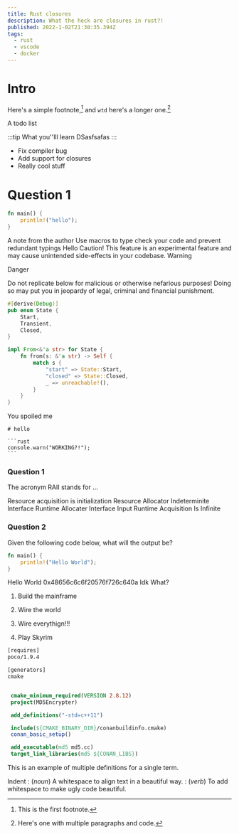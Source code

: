 ```yaml
---
title: Rust closures
description: What the heck are closures in rust?!
published: 2022-1-02T21:30:35.394Z
tags:
  - rust
  - vscode
  - docker
---
```


# Intro

Here's a simple footnote,[^1] and `wtd` here's a longer one.[^2]

A todo list

:::tip What you''lll learn
DSasfsafas
:::

- Fix compiler bug
- Add support for closures
- Really cool stuff

<Admonition>
</Admonition>  
  
# Question 1

```rust:main.rs
fn main() {
    println!("hello");
}
```

<Bookmark href="https://rust-lang.org/learn"/>

<Admonition type="note" title="A quick note ...">
    A note from the author
</Admonition>

<Admonition type="tip" title="Productivity Tip">
    Use macros to type check your code and prevent redundant typings
</Admonition>

<Admonition type="info" title="A quick note ...">
    Hello
</Admonition>

<Admonition type="experimental" title="A quick note ...">
    Caution! This feature is an experimental feature and may cause unintended side-effects in your codebase. 
</Admonition>

<Admonition type="caution" title="A quick note ...">
    Warning 
</Admonition>

<Admonition type="danger" title="Danger!!!">


Danger
</Admonition>

<Admonition type="critical" title="Your final warning!!!">
    Do not replicate below for malicious or otherwise nefarious purposes! Doing so may put you in jeopardy of legal, criminal and financial punishment.
</Admonition>
  

```rust:main.rs
#[derive(Debug)]
pub enum State {
    Start,
    Transient,
    Closed,
}

impl From<&'a str> for State {
    fn from(s: &'a str) -> Self {
        match s {
            "start" => State::Start,
            "closed" => State::Closed,
            _ => unreachable!(),
        }
    }
}
```

<Spoiler title="hello">
    You spoiled me 

    # hello

    ```rust
    console.warn("WORKING?!");
    ```
</Spoiler>


<Quiz>
<Prompt>

### Question 1
The acronym RAII stands for ...



</Prompt>
    <Answer correct>Resource acquisition is initialization</Answer>
    <Answer>Resource Allocator Indeterminite Interface</Answer>
    <Answer>Runtime Allocater Interface Input</Answer>
    <Answer>Runtime Acquisition Is Infinite</Answer>
</Quiz>

<Quiz>
<Prompt>

### Question 2

Given the following code below, what will the output be?

```rust
fn main() {
    println!("Hello World");
}
```
</Prompt>
    <Answer correct>Hello World</Answer>
    <Answer>0x48656c6c6f20576f726c640a</Answer>
    <Answer >Idk</Answer>
    <Answer>What?</Answer>
</Quiz>

1. Build the mainframe

2. Wire the world

3. Wire everythign!!!

4. Play Skyrim

```cmake:cmakelists.txt
[requires]
poco/1.9.4

[generators]
cmake
```

```cmake

 cmake_minimum_required(VERSION 2.8.12)
 project(MD5Encrypter)

 add_definitions("-std=c++11")

 include(${CMAKE_BINARY_DIR}/conanbuildinfo.cmake)
 conan_basic_setup()

 add_executable(md5 md5.cc)
 target_link_libraries(md5 ${CONAN_LIBS})
```

This is an example of multiple definitions for a single term.

Indent
: (_noun_) A whitespace to align text in a beautiful way.
: (_verb_) To add whitespace to make ugly code beautiful.

[^1]: This is the first footnote.
[^2]: Here's one with multiple paragraphs and code.